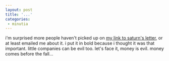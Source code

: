```yaml
---
layout: post
title: '...'
categories:
 - minutia
---
```


i'm surprised more people haven't picked up on <a href="http://old.saturn.org/summer2002/letter.php">my link to saturn's letter</a>, or at least emailed me about it. i put it in bold because i thought it was that important. little companies can be evil too. let's face it, money is evil. money comes before the fall...


